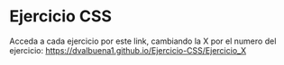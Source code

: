 # Ejercicio CSS

Acceda a cada ejercicio por este link, cambiando la X por el numero del ejercicio: https://dvalbuena1.github.io/Ejercicio-CSS/Ejercicio_X
